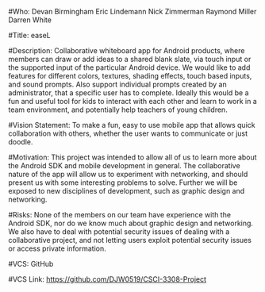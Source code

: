 #Who: 
Devan Birmingham
Eric Lindemann
Nick Zimmerman
Raymond Miller
Darren White

#Title:
easeL

#Description:
Collaborative whiteboard app for Android products, where members can draw or add ideas to a shared blank slate, via touch input or the supported input of the particular Android device. We would like to add features for different colors, textures, shading effects, touch based inputs, and sound prompts. Also support individual prompts created by an administrator, that a specific user has to complete. Ideally this would be a fun and useful tool for kids to interact with each other and learn to work in a team environment, and potentially help teachers of young children.

#Vision Statement:
To make a fun, easy to use mobile app that allows quick collaboration with others, whether the user wants to communicate or just doodle.

#Motivation:
This project was intended to allow all of us to learn more about the Android SDK and mobile development in general. The collaborative nature of the app will allow us to experiment with networking, and should present us with some interesting problems to solve. Further we will be exposed to new disciplines of development, such as graphic design and networking. 

#Risks: 
None of the members on our team have experience with the Android SDK, nor do we know much about graphic design and networking. We also have to deal with potential security issues of dealing with a collaborative project, and not letting users exploit potential security issues or access private information. 
 
#VCS: 
GitHub

#VCS Link: 
https://github.com/DJW0519/CSCI-3308-Project
